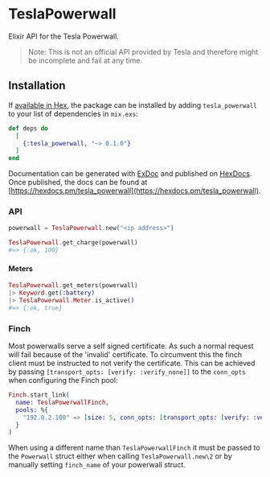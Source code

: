 # TeslaPowerwall

Elixir API for the Tesla Powerwall.

> Note: This is not an official API provided by Tesla and therefore might be incomplete and fail at any time.

## Installation

If [available in Hex](https://hex.pm/docs/publish), the package can be installed
by adding `tesla_powerwall` to your list of dependencies in `mix.exs`:

```elixir
def deps do
  [
    {:tesla_powerwall, "~> 0.1.0"}
  ]
end
```

Documentation can be generated with [ExDoc](https://github.com/elixir-lang/ex_doc)
and published on [HexDocs](https://hexdocs.pm). Once published, the docs can
be found at [https://hexdocs.pm/tesla_powerwall](https://hexdocs.pm/tesla_powerwall).


### API

```elixir
powerwall = TeslaPowerwall.new("<ip address>")

TeslaPowerwall.get_charge(powerwall)
#=> {:ok, 100}
```

#### Meters

```elixir
TeslaPowerwall.get_meters(powerwall)
|> Keyword.get(:battery)
|> TeslaPowerwall.Meter.is_active()
#=> {:ok, true}
```

### Finch

Most powerwalls serve a self signed certificate. As such a normal request will fail because of the 'invalid' certificate.
To circumvent this the finch client must be instructed to not verify the certificate.
This can be achieved by passing `[transport_opts: [verify: :verify_none]]` to the `conn_opts` when configuring the Finch pool:

```elixir
Finch.start_link(
  name: TeslaPowerwallFinch,
  pools: %{
    "192.0.2.100" => [size: 5, conn_opts: [transport_opts: [verify: :verify_none]]]
  }
)
```

When using a different name than `TeslaPowerwallFinch` it must be passed to the `Powerwall` struct either when calling `TeslaPowerwall.new\2` or by manually setting `finch_name` of your powerwall struct.